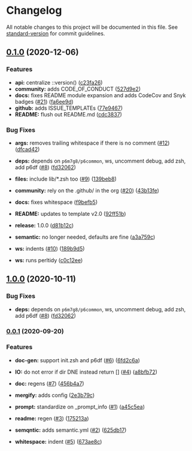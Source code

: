 # Changelog

All notable changes to this project will be documented in this file. See [standard-version](https://github.com/conventional-changelog/standard-version) for commit guidelines.

## [0.1.0](https://github.com/p6m7g8/p6perl/compare/v0.0.1...v0.1.0) (2020-12-06)


### Features

* **api:** centralize ::version() ([c23fa26](https://github.com/p6m7g8/p6perl/commit/c23fa2638b06eba9f50af47c0f26cf47713355d3))
* **community:** adds CODE_OF_CONDUCT ([527d9e2](https://github.com/p6m7g8/p6perl/commit/527d9e2e221a28e79574e22d4caa4b8b8ad3add9))
* **docs:** fixes README module expansion and adds CodeCov and Snyk badges ([#21](https://github.com/p6m7g8/p6perl/issues/21)) ([fa6ee9d](https://github.com/p6m7g8/p6perl/commit/fa6ee9da24e16254a4ccd4e51d8beb36094cef55))
* **github:** adds ISSUE_TEMPLATEs ([77e9467](https://github.com/p6m7g8/p6perl/commit/77e9467baba7a8ad8c033e2f0374d436ce70cd1a))
* **README:** flush out README.md ([cdc3837](https://github.com/p6m7g8/p6perl/commit/cdc3837dc831736c122eb1d3d99d49626be22ec1))


### Bug Fixes

* **args:** removes trailing whitespace if there is no comment ([#12](https://github.com/p6m7g8/p6perl/issues/12)) ([dfcad42](https://github.com/p6m7g8/p6perl/commit/dfcad42c1399f5d8e05a80c161d5394b32d0b032))
* **deps:** depends on `p6m7g8/p6common`, ws, uncomment debug, add zsh, add p6df ([#8](https://github.com/p6m7g8/p6perl/issues/8)) ([fd32062](https://github.com/p6m7g8/p6perl/commit/fd3206274a79d5928ebfd9313edd6406b12a37c8))
* **files:** include lib/*.zsh too ([#9](https://github.com/p6m7g8/p6perl/issues/9)) ([139beb8](https://github.com/p6m7g8/p6perl/commit/139beb8b2619a2a50992fdf153321b5e74741937))


* **community:** rely on the .github/ in the org ([#20](https://github.com/p6m7g8/p6perl/issues/20)) ([43b13fe](https://github.com/p6m7g8/p6perl/commit/43b13fe0e74ef2fd64dcd4613d5e3e7f93b6763b))
* **docs:** fixes whitespace ([f9befb5](https://github.com/p6m7g8/p6perl/commit/f9befb5cdf2d61d6039a51e5b4b0b48419a712c4))
* **README:** updates to template v2.0 ([92ff51b](https://github.com/p6m7g8/p6perl/commit/92ff51bf15887fcf37127322343ccdcddffb2e81))
* **release:** 1.0.0 ([d81b12c](https://github.com/p6m7g8/p6perl/commit/d81b12cfaefeb5234c17bcc2605a61124c38418a))
* **semantic:** no longer needed, defaults are fine ([a3a759c](https://github.com/p6m7g8/p6perl/commit/a3a759c27da05b5e6bde2e59d17c9131e8e958cf))
* **ws:** indents ([#10](https://github.com/p6m7g8/p6perl/issues/10)) ([189b9d5](https://github.com/p6m7g8/p6perl/commit/189b9d5e87ee66895ec9519f54564f369ada8dbd))
* **ws:** runs perltidy ([c0c12ee](https://github.com/p6m7g8/p6perl/commit/c0c12ee309317728337060aea0f28687122a9ea7))

## [1.0.0](https://github.com/p6m7g8/p6perl/compare/v0.0.1...v1.0.0) (2020-10-11)


### Bug Fixes

* **deps:** depends on `p6m7g8/p6common`, ws, uncomment debug, add zsh, add p6df ([#8](https://github.com/p6m7g8/p6perl/issues/8)) ([fd32062](https://github.com/p6m7g8/p6perl/commit/fd3206274a79d5928ebfd9313edd6406b12a37c8))

### [0.0.1](https://github.com/p6m7g8/p6perl/compare/v0.0.0...v0.0.1) (2020-09-20)


### Features

* **doc-gen:** support init.zsh and p6df ([#6](https://github.com/p6m7g8/p6perl/issues/6)) ([6fd2c6a](https://github.com/p6m7g8/p6perl/commit/6fd2c6aad1b6ba6e0956c057e3883044c3fd04da))
* **IO:** do not error if dir DNE instead return [] ([#4](https://github.com/p6m7g8/p6perl/issues/4)) ([a8bfb72](https://github.com/p6m7g8/p6perl/commit/a8bfb724558caf342c1faffd15bbb698f8033cc1))


* **doc:** regens ([#7](https://github.com/p6m7g8/p6perl/issues/7)) ([456b4a7](https://github.com/p6m7g8/p6perl/commit/456b4a74f0d874eadc26a3a6c0f5e902fddb27f5))
* **mergify:** adds config ([2e3b79c](https://github.com/p6m7g8/p6perl/commit/2e3b79cdd575b14f9a9d32143a940bed34790dad))
* **prompt:** standardize on _prompt_info ([#1](https://github.com/p6m7g8/p6perl/issues/1)) ([a45c5ea](https://github.com/p6m7g8/p6perl/commit/a45c5ea32126fc7d500b29d6c397ef9b1994394b))
* **readme:** regen ([#3](https://github.com/p6m7g8/p6perl/issues/3)) ([175213a](https://github.com/p6m7g8/p6perl/commit/175213adc1494a6b2a4cef8643543de73de54772))
* **semqntic:** adds semantic.yml ([#2](https://github.com/p6m7g8/p6perl/issues/2)) ([625db17](https://github.com/p6m7g8/p6perl/commit/625db178ab01b60bc9fe734f6842e4858c05f1d6))
* **whitespace:** indent ([#5](https://github.com/p6m7g8/p6perl/issues/5)) ([673ae8c](https://github.com/p6m7g8/p6perl/commit/673ae8cd9292c9ba18a04574ecc95390c98f8471))
